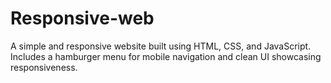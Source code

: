 # Responsive-web
A simple and responsive website built using HTML, CSS, and JavaScript. Includes a hamburger menu for mobile navigation and clean UI showcasing responsiveness.
